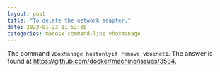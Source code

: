 ```yaml
---
layout: post
title: "To delete the network adapter."
date: 2023-01-23 11:52:00
categories: macosx command-line vboxmanage
---
```

The command `VBoxManage hostonlyif remove vboxnet1`.
The answer is found at https://github.com/docker/machine/issues/3584.